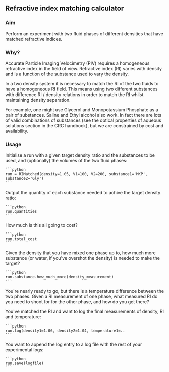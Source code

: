 Refractive index matching calculator
------------------------------------

### Aim ###

Perform an experiment with two fluid phases of different densities
that have matched refractive indices.

### Why? ###

Accurate Particle Imaging Velocimetry (PIV) requires a homogeneous
refractive index in the field of view. Refractive index (RI) varies
with density and is a function of the substance used to vary the
density.

In a two density system it is necessary to match the RI of the two
fluids to have a homogeneous RI field. This means using two different
substances with difference RI / density relations in order to match
the RI whilst maintaining density separation.

For example, one might use Glycerol and Monopotassium Phosphate as a
pair of substances. Saline and Ethyl alcohol also work. In fact
there are lots of valid combinations of substances (see the optical
properties of aqueous solutions section in the CRC handbook), but we
are constrained by cost and availability.

### Usage ###

Initialise a run with a given target density ratio and the
substances to be used, and (optionally) the volumes of the two fluid
phases:

    ```python
    run = RIMatched(density=1.05, V1=100, V2=200, substance1='MKP', substance2='Gly')
    ```

Output the quantity of each substance needed to achive the target
density ratio:

    ```python
    run.quantities
    ```

How much is this all going to cost?

    ```python
    run.total_cost
    ```

Given the density that you have mixed one phase up to, how much more
substance (or water, if you've overshot the density) is needed to
make the target?

    ```python
    run.substance.how_much_more(density_measurement)
    ```

You're nearly ready to go, but there is a temperature difference
between the two phases. Given a RI measurement of one phase, what
measured RI do you need to shoot for for the other phase, and how do
you get there?



You've matched the RI and want to log the final measurements of
density, RI and temperature:

    ```python
    run.log(density1=1.06, density2=1.04, temperature1=.. 
    ```

You want to append the log entry to a log file with the rest of your
experimental logs:

    ```python
    run.save(logfile)
    ```

